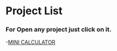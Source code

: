 # Project List
### For Open any project just click on it.

-[MINI CALCULATOR](https://mini-calculators.netlify.app/)


